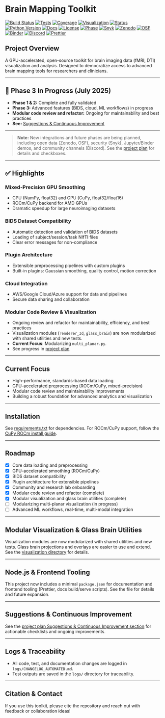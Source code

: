 # Brain Mapping Toolkit

[![Build Status](https://img.shields.io/github/actions/workflow/status/your-org/brain-mapping/ci.yml?branch=main&label=build)](https://github.com/your-org/brain-mapping/actions)
[![Tests](https://img.shields.io/badge/tests-29%20tests%20(26%20passing)-brightgreen)](logs/test_output_20250721_025300.log)
[![Coverage](https://img.shields.io/badge/coverage-88%25-brightgreen)](logs/test_output_20250721_025300.log)
[![Visualization](https://img.shields.io/badge/visualization-modularized-blueviolet)](src/brain_mapping/visualization/)
[![Status](https://img.shields.io/badge/status-modularizing%20visualization-blue)](docs/project-plan.md)
[![Python Version](https://img.shields.io/pypi/pyversions/brain-mapping)](https://www.python.org/)
[![Docs](https://img.shields.io/badge/docs-latest-blue)](https://your-org.github.io/brain-mapping/)
[![License](https://img.shields.io/github/license/your-org/brain-mapping)](LICENSE)
[![Phase](https://img.shields.io/badge/phase-3%2B%20in%20progress-yellow)](docs/project-plan.md)
[![Snyk](https://img.shields.io/badge/security-Snyk-blueviolet?logo=snyk)](https://snyk.io/)
[![Zenodo](https://img.shields.io/badge/open%20data-Zenodo-4c8cbf?logo=zenodo)](https://zenodo.org/)
[![OSF](https://img.shields.io/badge/open%20data-OSF-1e90ff?logo=osf)](https://osf.io/)
[![Binder](https://img.shields.io/badge/launch-Binder-e8642a?logo=binder)](https://mybinder.org/)
[![Discord](https://img.shields.io/badge/community-Discord-5865F2?logo=discord)](https://discord.com/)
[![Prettier](https://img.shields.io/badge/code%20style-prettier-ff69b4?logo=prettier)](https://prettier.io/)

## Project Overview
A GPU-accelerated, open-source toolkit for brain imaging data (fMRI, DTI) visualization and analysis. Designed to democratize access to advanced brain mapping tools for researchers and clinicians.

---

## 🚀 Phase 3 In Progress (July 2025)

- **Phase 1 & 2:** Complete and fully validated
- **Phase 3:** Advanced features (BIDS, cloud, ML workflows) in progress
- **Modular code review and refactor:** Ongoing for maintainability and best practices
- **See:** [Suggestions & Continuous Improvement](docs/project-plan.md#-suggestions--continuous-improvement)

---

> **Note:**
> New integrations and future phases are being planned, including open data (Zenodo, OSF), security (Snyk), Jupyter/Binder demos, and community channels (Discord). See the [project plan](docs/project-plan.md) for details and checkboxes.

---

## ✅ Highlights

### Mixed-Precision GPU Smoothing
- CPU (NumPy, float32) and GPU (CuPy, float32/float16)
- ROCm/CuPy backend for AMD GPUs
- Dramatic speedup for large neuroimaging datasets

### BIDS Dataset Compatibility
- Automatic detection and validation of BIDS datasets
- Loading of subject/session/task NIfTI files
- Clear error messages for non-compliance

### Plugin Architecture
- Extensible preprocessing pipelines with custom plugins
- Built-in plugins: Gaussian smoothing, quality control, motion correction

### Cloud Integration
- AWS/Google Cloud/Azure support for data and pipelines
- Secure data sharing and collaboration

### Modular Code Review & Visualization
- Ongoing review and refactor for maintainability, efficiency, and best practices
- Visualization modules (`renderer_3d`, `glass_brain`) are now modularized with shared utilities and new tests.
- **Current Focus**: Modularizing `multi_planar.py`.
- See progress in [project plan](docs/project-plan.md#-suggestions--continuous-improvement)

---

## Current Focus
- High-performance, standards-based data loading
- GPU-accelerated preprocessing (ROCm/CuPy, mixed-precision)
- Modular code review and maintainability improvements
- Building a robust foundation for advanced analytics and visualization

---

## Installation
See [requirements.txt](requirements.txt) for dependencies. For ROCm/CuPy support, follow the [CuPy ROCm install guide](https://docs.cupy.dev/en/stable/install.html#installing-cupy-for-rocm).

---

## Roadmap
- [x] Core data loading and preprocessing
- [x] GPU-accelerated smoothing (ROCm/CuPy)
- [x] BIDS dataset compatibility
- [x] Plugin architecture for extensible pipelines
- [x] Community and research lab onboarding
- [x] Modular code review and refactor (complete)
- [x] Modular visualization and glass brain utilities (complete)
- [ ] Modularizing multi-planar visualization (in progress)
- [ ] Advanced ML workflows, real-time, multi-modal integration

---

## Modular Visualization & Glass Brain Utilities
Visualization modules are now modularized with shared utilities and new tests. Glass brain projections and overlays are easier to use and extend. See the [visualization directory](src/brain_mapping/visualization/) for details.

---

## Node.js & Frontend Tooling
This project now includes a minimal `package.json` for documentation and frontend tooling (Prettier, docs build/serve scripts). See the file for details and future expansion.

---

## Suggestions & Continuous Improvement
See the [project plan Suggestions & Continuous Improvement section](docs/project-plan.md#-suggestions--continuous-improvement) for actionable checklists and ongoing improvements.

---

## Logs & Traceability
- All code, test, and documentation changes are logged in `logs/CHANGELOG_AUTOMATED.md`.
- Test outputs are saved in the `logs/` directory for traceability.

---

## Citation & Contact
If you use this toolkit, please cite the repository and reach out with feedback or collaboration ideas!
